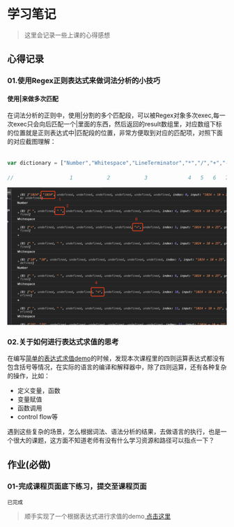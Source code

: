 # 学习笔记

> 这里会记录一些上课的心得感想

## 心得记录

### 01.使用Regex正则表达式来做词法分析的小技巧

#### **使用|来做多次匹配**

在词法分析的正则中，使用|分割的多个匹配段，可以被Regex对象多次exec,每一次exec只会向后匹配一个|里面的东西，然后返回的result数组里，对应数组下标的位置就是正则表达式中|匹配段的位置，非常方便取到对应的匹配项，对照下面的对应截图理解：

``` javascript 

var dictionary = ["Number","Whitespace","LineTerminator","*","/","+","-"];

//                  1           2           3             4   5   6   7

```

![./res/pic1.png](./res/pic1.png)

### 02.关于如何进行表达式求值的思考

在编写[简单的表达式求值demo](./evaluateExpression.html)的时候，发现本次课程里的四则运算表达式都没有包含括号等情况，在实际的语言的编译和解释器中，除了四则运算，还有各种复杂的操作，比如：

- 定义变量，函数
- 变量赋值
- 函数调用
- control flow等

遇到这些复杂的场景，怎么根据词法、语法分析的结果，去做语言的执行，也是一个很大的课题，这方面不知道老师有没有什么学习资源和路径可以指点一下？

## 作业(**必做**)

### 01-完成课程页面底下练习，提交至课程页面

`已完成`

> 顺手实现了一个根据表达式进行求值的demo,[点击这里](./evaluateExpression.html)
